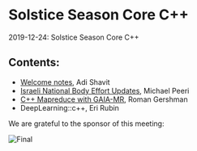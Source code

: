 # Solstice Season Core C++
2019-12-24: Solstice Season Core C++

## Contents:
- [Welcome notes](201912_News+Updates+Intro.pdf), Adi Shavit
- [Israeli National Body Effort Updates](ISO_C++_Corner_12_2019.pdf), Michael Peeri
- [C++ Mapreduce with GAIA-MR](gaia_mr.pdf), Roman Gershman
- DeepLearning::c++, Eri Rubin

We are grateful to the sponsor of this meeting:  

![Final](../assets/sponsor-logos/final.jpg)
